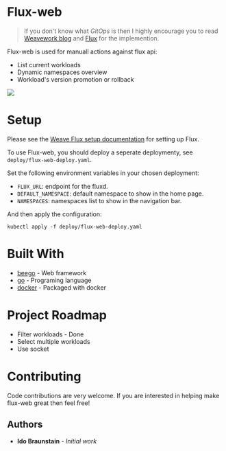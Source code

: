 # Flux-web

> If you don't know what *GitOps* is then I highly encourage you to read [Weavework blog](https://www.weave.works/technologies/gitops/) and [Flux](https://github.com/fluxcd/flux) for the implemention.

Flux-web is used for manuall actions against flux api:
* List current workloads
* Dynamic namespaces overview
* Workload's version promotion or rollback

<img src="flux-web-01.gif"/>

# Setup

Please see the [Weave Flux setup documentation](https://github.com/weaveworks/flux/blob/master/site/standalone/installing.md) for setting up Flux.

To use Flux-web, you should deploy a seperate deploymenty, see `deploy/flux-web-deploy.yaml`.

Set the following environment variables in your chosen deployment:

* `FLUX_URL`: endpoint for the fluxd.
* `DEFAULT_NAMESPACE`: default namespace to show in the home page.
* `NAMESPACES`: namespaces list to show in the navigation bar.

And then apply the configuration:

```
kubectl apply -f deploy/flux-web-deploy.yaml
```
# Built With

* [beego](https://beego.me/) - Web framework
* [go](https://golang.org/) - Programing language
* [docker](https://www.docker.com/) - Packaged with docker


# Project Roadmap
* Filter workloads - Done
* Select multiple workloads
* Use socket

# Contributing

Code contributions are very welcome. If you are interested in helping make flux-web great then feel free!

## Authors

* **Ido Braunstain** - *Initial work*

